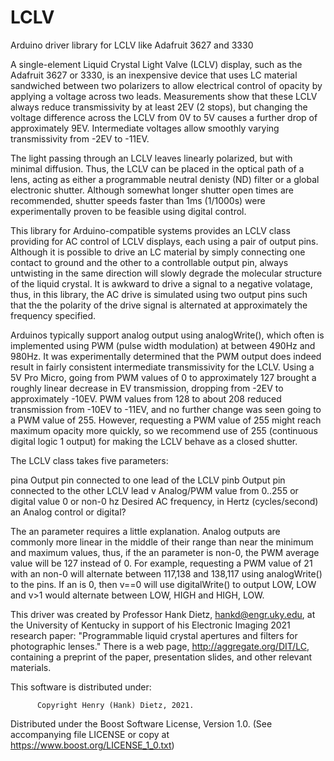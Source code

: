 # LCLV
Arduino driver library for LCLV like Adafruit 3627 and 3330

A single-element Liquid Crystal Light Valve (LCLV) display, such
as the Adafruit 3627 or 3330, is an inexpensive device that uses
LC material sandwiched between two polarizers to allow
electrical control of opacity by applying a voltage across two
leads. Measurements show that these LCLV always reduce
transmissivity by at least 2EV (2 stops), but changing the
voltage difference across the LCLV from 0V to 5V causes a
further drop of approximately 9EV. Intermediate voltages allow
smoothly varying transmissivity from -2EV to -11EV.

The light passing through an LCLV leaves linearly polarized, but
with minimal diffusion.  Thus, the LCLV can be placed in the
optical path of a lens, acting as either a programmable neutral
denisty (ND) filter or a global electronic shutter. Although
somewhat longer shutter open times are recommended, shutter
speeds faster than 1ms (1/1000s) were experimentally proven to
be feasible using digital control.

This library for Arduino-compatible systems provides an LCLV
class providing for AC control of LCLV displays, each using a
pair of output pins.  Although it is possible to drive an LC
material by simply connecting one contact to ground and the
other to a controllable output pin, always untwisting in the
same direction will slowly degrade the molecular structure of
the liquid crystal. It is awkward to drive a signal to a
negative volatage, thus, in this library, the AC drive is
simulated using two output pins such that the the polarity of
the drive signal is alternated at approximately the frequency
specified.

Arduinos typically support analog output using analogWrite(),
which often is implemented using PWM (pulse width modulation) at
between 490Hz and 980Hz.  It was experimentally determined that
the PWM output does indeed result in fairly consistent
intermediate transmissivity for the LCLV. Using a 5V Pro Micro,
going from PWM values of 0 to approximately 127 brought a
roughly linear decrease in EV transmission, dropping from -2EV
to approximately -10EV. PWM values from 128 to about 208 reduced
transmission from -10EV to -11EV, and no further change was seen
going to a PWM value of 255. However, requesting a PWM value of
255 might reach maximum opacity more quickly, so we recommend
use of 255 (continuous digital logic 1 output) for making the
LCLV behave as a closed shutter.

The LCLV class takes five parameters:

pina	Output pin connected to one lead of the LCLV
pinb	Output pin connected to the other LCLV lead
v	Analog/PWM value from 0..255 or digital value 0 or non-0
hz	Desired AC frequency, in Hertz (cycles/second)
an	Analog control or digital?

The an parameter requires a little explanation. Analog outputs
are commonly more linear in the middle of their range than near
the minimum and maximum values, thus, if the an parameter is
non-0, the PWM average value will be 127 instead of 0. For
example, requesting a PWM value of 21 with an non-0 will
alternate between 117,138 and 138,117 using analogWrite() to the
pins. If an is 0, then v==0 will use digitalWrite() to output
LOW, LOW and v>1 would alternate between LOW, HIGH and HIGH, LOW.

This driver was created by Professor Hank Dietz,
hankd@engr.uky.edu, at the University of Kentucky in support of
his Electronic Imaging 2021 research paper: "Programmable liquid
crystal apertures and filters for photographic lenses." There is
a web page, http://aggregate.org/DIT/LC, containing a preprint
of the paper, presentation slides, and other relevant materials.

This software is distributed under:

          Copyright Henry (Hank) Dietz, 2021.
 Distributed under the Boost Software License, Version 1.0.
    (See accompanying file LICENSE or copy at
          https://www.boost.org/LICENSE_1_0.txt)

